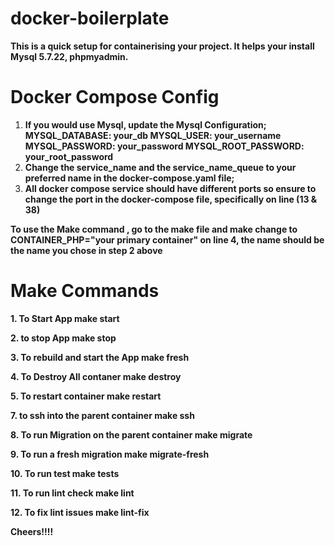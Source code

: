 # docker-boilerplate

**This is a quick setup for containerising your project. It helps your install Mysql 5.7.22, phpmyadmin.**

# Docker Compose Config

1. **If you would use Mysql, update the Mysql Configuration;
   MYSQL_DATABASE: your_db
   MYSQL_USER: your_username
   MYSQL_PASSWORD: your_password
   MYSQL_ROOT_PASSWORD: your_root_password**
2. **Change the service_name and the service_name_queue to your preferred name in the docker-compose.yaml file;**
3. **All docker compose service should have different ports so ensure to change the port in the docker-compose file, specifically on line (13 & 38)**

**To use the Make command , go to the make file and make change to CONTAINER_PHP="your primary container" on line 4, the name should be the name you chose in step 2 above**

# Make Commands

 **1. To Start App
         make start**

 **2. to stop App
         make stop**

 **3. To rebuild and start the App
         make fresh**

 **4. To Destroy All contaner
         make destroy**

 **5. To restart container
         make restart**

 **7. to ssh into the parent container
         make ssh**

 **8. To run Migration on the parent container
         make migrate**

 **9. To run a fresh migration
         make migrate-fresh**

 **10. To run test
          make tests**

 **11. To run lint check
          make lint**

 **12. To fix lint issues
          make lint-fix**

**Cheers!!!!**
